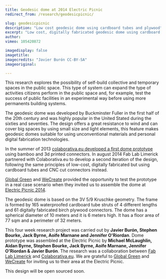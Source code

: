 ```yaml
---
title: Geodesic dome at 2014 Electric Picnic
redirect_from: /research/geodesicpicnic/

slug: geodesicpicnic
description: "Low cost geodesic dome using cardboard tubes and plywood"
excerpt: "Low cost, digitally fabricated geodesic dome using cardboard tubes and CNC cut plywood connectors. This research is a collaboration project between Fab Lab Limerick and Colaborativa.eu"
author:
vimeo: 105420872

imagedisplay: false
imagetitle:
imagecredits: "Javier Burón CC-BY-SA"
imageoriginal:

---
```


This research explores the possibility of self-build collective and temporary spaces in the public space. This type of system can expand the type of activities citizens perform in the public space and, for example, test the success of public facilities in an experimental way before using more permanents building systems.

The geodesic dome was developed by Buckminster Fuller in the first half of the 20th century and was highly popular in the United Stated during the sixties and seventies. The design offers a great resistance to wind and can cover big spaces by using small size and light elements, this feature makes geodesic domes suitable for using unconventional materials and personal digital fabrication technologies.

In the summer of 2013 [colaborativa.eu developed a first dome prototype](http://colaborativa.eu/en/projects/geodesica-scarpia/) using bamboo and 3d printed connectors. In august 2014 Fab Lab Limerick partnered with Colaborativa.eu to develop a second iteration of the design, following the same principles of low-cost, digitally fabricated but using cardboard tubes and CNC cut connectors instead.  

[Global Green](https://www.facebook.com/GlobalGreenAtEP) and [WeCreate](http://wecreate.ie) provided the opportunity to test the prototype in a real case scenario when they invited us to assemble the dome at [ Electric Picnic 2014](http://www.electricpicnic.ie).

The geodesic dome is based on the 3V 5/9 Kruschke geometry. The frame is formed by 165 waterproofed cardboard tube struts of 4 different lengths and 61 digitally fabricated birch plywood connectors. The dome has a spherical diameter of 10 meters and it is 6 meters high. It has a floor area of 77 sqm and a perimeter of 32 meters.

This four week research project was carried out by **Javier Burón, Stephen Bourke, Jack Byrne, Aoife Marnane and Jennifer O'Riordan**. Dome prototype was assembled at the Electric Picnic by **Michael McLaughlin, Aidan Byrne, Stephen Bourke, Jack Byrne, Aoife Marnane, Jennifer O'Riordan & Javier Burón**. The research was a collaboration between [Fab Lab Limerick](http://fablab.saul.ie) and [Colaborativa.eu](http://colaborativa.eu). We are grateful to [Global Green](https://www.facebook.com/GlobalGreenAtEP) and [WeCreate](http://wecreate.ie) for inviting us to their area at the Electric Picnic.

This design will be open sourced soon.
